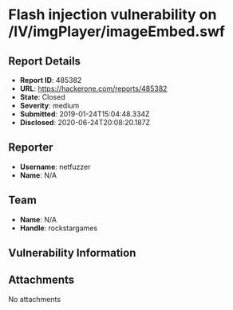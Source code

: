 # Flash injection vulnerability on /IV/imgPlayer/imageEmbed.swf

## Report Details
- **Report ID**: 485382
- **URL**: https://hackerone.com/reports/485382
- **State**: Closed
- **Severity**: medium
- **Submitted**: 2019-01-24T15:04:48.334Z
- **Disclosed**: 2020-06-24T20:08:20.187Z

## Reporter
- **Username**: netfuzzer
- **Name**: N/A

## Team
- **Name**: N/A
- **Handle**: rockstargames

## Vulnerability Information


## Attachments
No attachments

